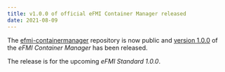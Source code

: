 ```yaml
---
title: v1.0.0 of official eFMI Container Manager released
date: 2021-08-09
---
```


The [efmi-containermanager](https://github.com/modelica/efmi-containermanager) repository is now public and [version 1.0.0](https://github.com/modelica/efmi-containermanager/releases) of the _eFMI Container Manager_ has been released.

The release is for the upcoming _eFMI Standard 1.0.0_.